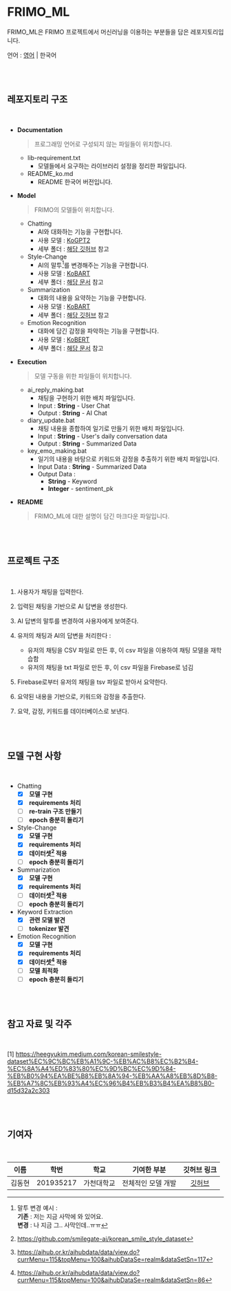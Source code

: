 # FRIMO_ML

FRIMO_ML은 FRIMO 프로젝트에서 머신러닝을 이용하는 부분들을 담은 레포지토리입니다.

언어 : [영어](https://github.com/Friend-for-Modern-people/FRIMO_ML/blob/main/README.md) | 한국어

<br> <br>

## <b> 레포지토리 구조 </b>

<br>

* <b> Documentation </b>
    > 프로그래밍 언어로 구성되지 않는 파일들이 위치합니다.
    * lib-requirement.txt
        * 모델들에서 요구하는 라이브러리 설정을 정리한 파일입니다.
    * README_ko.md
        * README 한국어 버전입니다.
* <b> Model </b>
    > FRIMO의 모델들이 위치합니다.
    * Chatting
        * AI와 대화하는 기능을 구현합니다.
        * 사용 모델 : [KoGPT2](https://github.com/SKT-AI/KoGPT2)
        * 세부 폴더 : [해당 깃허브](https://github.com/haven-jeon/KoGPT2-chatbot) 참고
    * Style-Change
        * AI의 말투[^1]를 변경해주는 기능을 구현합니다.
        * 사용 모델 : [KoBART](https://github.com/SKT-AI/KoBART)
        * 세부 폴더 : [해당 문서]() 참고
    * Summarization
        * 대화의 내용을 요약하는 기능을 구현합니다.
        * 사용 모델 : [KoBART](https://github.com/SKT-AI/KoBART)
        * 세부 폴더 : [해당 깃허브](https://github.com/seujung/KoBART-summarization) 참고
    * Emotion Recognition
        * 대화에 담긴 감정을 파악하는 기능을 구현합니다.
        * 사용 모델 : [KoBERT]()
        * 세부 폴더 : [해당 문서]() 참고 

* <b> Execution </b>
    > 모델 구동을 위한 파일들이 위치합니다.
    * ai_reply_making.bat
        * 채팅을 구현하기 위한 배치 파일입니다.
        * Input : <b>String</b> - User Chat
        * Output : <b>String</b> - AI Chat
    * diary_update.bat
        * 채팅 내용을 종합하여 일기로 만들기 위한 배치 파일입니다.
        * Input : <b>String</b> - User's daily conversation data
        * Output : <b>String</b> - Summarized Data
    * key_emo_making.bat
        * 일기의 내용을 바탕으로 키워드와 감정을 추출하기 위한 배치 파일입니다.
        * Input Data : <b>String</b> - Summarized Data
        * Output Data : 
            * <b>String</b> - Keyword
            * <b>Integer</b> - sentiment_pk

* <b> README </b>
    > FRIMO_ML에 대한 설명이 담긴 마크다운 파일입니다.

<br> <br>

## <b> 프로젝트 구조 </b>

<br>

1. 사용자가 채팅을 입력한다.

2. 입력된 채팅을 기반으로 AI 답변을 생성한다.

3. AI 답변의 말투를 변경하여 사용자에게 보여준다.

4. 유저의 채팅과 AI의 답변을 처리한다 :
    * 유저의 채팅을 CSV 파일로 만든 후, 이 csv 파일을 이용하여 채팅 모델을 재학습함
    * 유저의 채팅을 txt 파일로 만든 후, 이 csv 파일을 Firebase로 넘김

5. Firebase로부터 유저의 채팅을 tsv 파일로 받아서 요약한다.

6. 요약된 내용을 기반으로, 키워드와 감정을 추출한다.

7. 요약, 감정, 키워드를 데이터베이스로 보낸다.

<br> <br>

## <b> 모델 구현 사항 </b>

<br>

* Chatting
    * [X] <b> 모델 구현 </b>
    * [X] <b> requirements 처리 </b>
    * [ ] <b> re-train 구조 만들기 </b>
    * [ ] <b> epoch 충분히 돌리기 </b>
* Style-Change
    * [X] <b> 모델 구현 </b>
    * [X] <b> requirements 처리 </b>
    * [X] <b> 데이터셋[^2] 적용 </b>
    * [ ] <b> epoch 충분히 돌리기 </b>
* Summarization
    * [X] <b> 모델 구현 </b>
    * [X] <b> requirements 처리 </b>
    * [ ] <b> 데이터셋[^3] 적용 </b>
    * [ ] <b> epoch 충분히 돌리기 </b>
* Keyword Extraction
    * [X] <b> 관련 모델 발견 </b>
    * [ ] <b> tokenizer 발견 </b>
* Emotion Recognition
    * [X] <b> 모델 구현 </b>
    * [X] <b> requirements 처리 </b>
    * [X] <b> 데이터셋[^4] 적용 </b>
    * [ ] <b> 모델 최적화 </b>
    * [ ] <b> epoch 충분히 돌리기 </b>

<br> <br>

## <b> 참고 자료 및 각주 </b>

<br>

[1] https://heegyukim.medium.com/korean-smilestyle-dataset%EC%9C%BC%EB%A1%9C-%EB%AC%B8%EC%B2%B4-%EC%8A%A4%ED%83%80%EC%9D%BC%EC%9D%84-%EB%B0%94%EA%BE%B8%EB%8A%94-%EB%AA%A8%EB%8D%B8-%EB%A7%8C%EB%93%A4%EC%96%B4%EB%B3%B4%EA%B8%B0-d15d32a2c303

[^1]: 말투 변경 예시 : <br>
<b>기존</b> : 저는 지금 사막에 와 있어요. <br>
<b>변경</b> : 나 지금 그.. 사막인데..ㅠㅠ

[^2]: https://github.com/smilegate-ai/korean_smile_style_dataset

[^3]: https://aihub.or.kr/aihubdata/data/view.do?currMenu=115&topMenu=100&aihubDataSe=realm&dataSetSn=117

[^4]: https://aihub.or.kr/aihubdata/data/view.do?currMenu=115&topMenu=100&aihubDataSe=realm&dataSetSn=86

<br> <br>

## <b> 기여자 </b>

<br>

| 이름 | 학번 | 학교 | 기여한 부분 | 깃허브 링크 |
| :---: | :---: | :---: | :---: | :---: |
|김동현 | 201935217 | 가천대학교 | 전체적인 모델 개발 | [깃허브](https://github.com/eastlighting1) |

